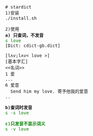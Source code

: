 <pre>
# stardict
1)安装
./install.sh

2)使用
<b>a) 只查词，不发音</b>
<font color="green">s love </font>
[Dict: cdict-gb.dict]

[lʌv;lʌv< love >]
[基本字汇]
<<名词>>
1 爱
...
6 爱意
  Send him my love. 寄予他我的爱意
..

<b>b)查词时发音</b>
<span style="color:green;">s -s love<span>

<b>c)只发音不显示词义</b>
<span style="color:green;">s -v love<span>
